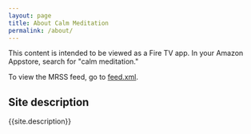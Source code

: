 ```yaml
---
layout: page
title: About Calm Meditation
permalink: /about/
---
```


This content is intended to be viewed as a Fire TV app. In your Amazon Appstore, search for "calm meditation."

To view the MRSS feed, go to [feed.xml](feed.xml).

## Site description

{{site.description}}
